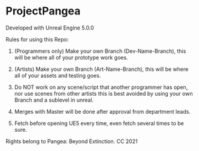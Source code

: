 # ProjectPangea

Developed with Unreal Engine 5.0.0

Rules for using this Repo: 

1. (Programmers only) Make your own Branch (Dev-Name-Branch), this will be where all of your prototype work goes.

2. (Artists) Make your own Branch (Art-Name-Branch), this will be where all of your assets and testing goes.

3. Do NOT work on any scene/script that another programmer has open, nor use scenes from other artists this is best avoided by using your own Branch and a sublevel in unreal.

4. Merges with Master will be done after approval from department leads.

5. Fetch before opening UE5 every time, even fetch several times to be sure.

Rights belong to Pangea: Beyond Extinction. CC 2021